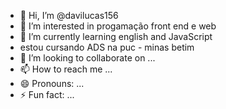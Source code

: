- 👋 Hi, I’m @davilucas156
- 👀 I’m interested in progamação front end e web
- 🌱 I’m currently learning english and JavaScript
- estou cursando ADS na puc - minas betim
- 💞️ I’m looking to collaborate on ...
- 📫 How to reach me ...
- 😄 Pronouns: ...
- ⚡ Fun fact: ...

<!---
davilucas156/davilucas156 is a ✨ special ✨ repository because its `README.md` (this file) appears on your GitHub profile.
You can click the Preview link to take a look at your changes.
--->

